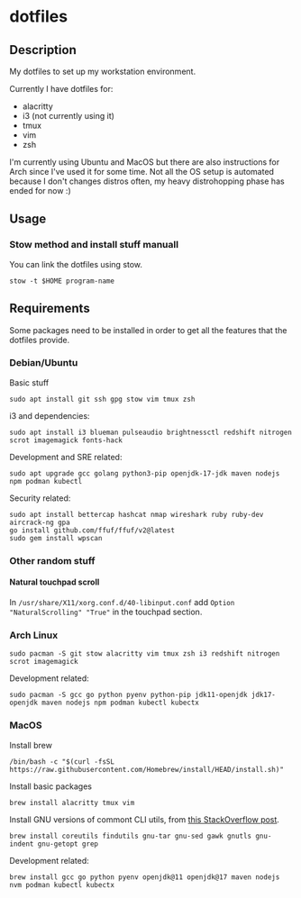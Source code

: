 # dotfiles

## Description

My dotfiles to set up my workstation environment.

Currently I have dotfiles for:
* alacritty
* i3 (not currently using it)
* tmux
* vim
* zsh

I'm currently using Ubuntu and MacOS but there are also instructions for Arch since I've used it for some time. Not all the OS setup is automated because I don't changes distros often, my heavy distrohopping phase has ended for now :)

## Usage

### Stow method and install stuff manuall
You can link the dotfiles using stow.
```
stow -t $HOME program-name
```
## Requirements
Some packages need to be installed in order to get all the features that the dotfiles provide.

### Debian/Ubuntu
Basic stuff
```
sudo apt install git ssh gpg stow vim tmux zsh 
```

i3 and dependencies:
```
sudo apt install i3 blueman pulseaudio brightnessctl redshift nitrogen scrot imagemagick fonts-hack
```

Development and SRE related:
```
sudo apt upgrade gcc golang python3-pip openjdk-17-jdk maven nodejs npm podman kubectl
```

Security related:
```
sudo apt install bettercap hashcat nmap wireshark ruby ruby-dev aircrack-ng gpa
go install github.com/ffuf/ffuf/v2@latest
sudo gem install wpscan
```

### Other random stuff
#### Natural touchpad scroll
In `/usr/share/X11/xorg.conf.d/40-libinput.conf` add `Option "NaturalScrolling" "True"` in the touchpad section.

### Arch Linux
```
sudo pacman -S git stow alacritty vim tmux zsh i3 redshift nitrogen scrot imagemagick
```

Development related:
```
sudo pacman -S gcc go python pyenv python-pip jdk11-openjdk jdk17-openjdk maven nodejs npm podman kubectl kubectx
```

### MacOS
Install brew
```
/bin/bash -c "$(curl -fsSL https://raw.githubusercontent.com/Homebrew/install/HEAD/install.sh)"
```
Install basic packages
```
brew install alacritty tmux vim
```

Install GNU versions of commont CLI utils, from [this StackOverflow post](https://apple.stackexchange.com/questions/69223/how-to-replace-mac-os-x-utilities-with-gnu-core-utilities/69332#69332).
```
brew install coreutils findutils gnu-tar gnu-sed gawk gnutls gnu-indent gnu-getopt grep
```

Development related:
```
brew install gcc go python pyenv openjdk@11 openjdk@17 maven nodejs nvm podman kubectl kubectx
```

